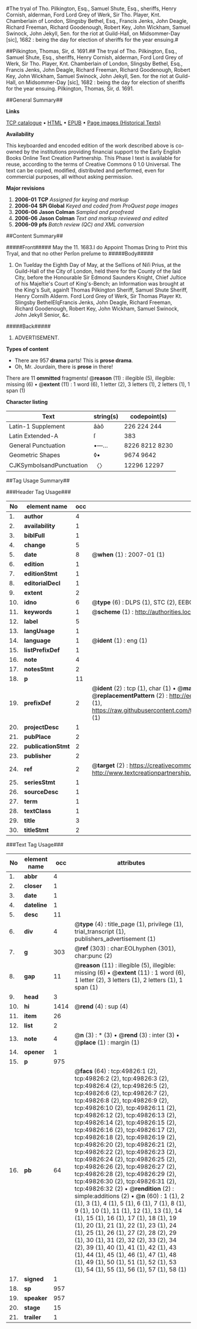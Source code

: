 #The tryal of Tho. Pilkington, Esq., Samuel Shute, Esq., sheriffs, Henry Cornish, alderman, Ford Lord Grey of Werk, Sir Tho. Player, Knt. Chamberlain of London, Slingsby Bethel, Esq., Francis Jenks, John Deagle, Richard Freeman, Richard Goodenough, Robert Key, John Wickham, Samuel Swinock, John Jekyll, Sen. for the riot at Guild-Hall, on Midsommer-Day [sic], 1682 : being the day for election of sheriffs for the year ensuing.#

##Pilkington, Thomas, Sir, d. 1691.##
The tryal of Tho. Pilkington, Esq., Samuel Shute, Esq., sheriffs, Henry Cornish, alderman, Ford Lord Grey of Werk, Sir Tho. Player, Knt. Chamberlain of London, Slingsby Bethel, Esq., Francis Jenks, John Deagle, Richard Freeman, Richard Goodenough, Robert Key, John Wickham, Samuel Swinock, John Jekyll, Sen. for the riot at Guild-Hall, on Midsommer-Day [sic], 1682 : being the day for election of sheriffs for the year ensuing.
Pilkington, Thomas, Sir, d. 1691.

##General Summary##

**Links**

[TCP catalogue](http://www.ota.ox.ac.uk/tcp/)  • 
[HTML](http://tei.it.ox.ac.uk/tcp/Texts-HTML/free/A63/A63202.html)  • 
[EPUB](http://tei.it.ox.ac.uk/tcp/Texts-EPUB/free/A63/A63202.epub) • 
[Page images (Historical Texts)](https://data.historicaltexts.jisc.ac.uk/view?pubId=eebo-11845380e&pageId=eebo-11845380e-49826-1)

**Availability**

This keyboarded and encoded edition of the
	       work described above is co-owned by the institutions
	       providing financial support to the Early English Books
	       Online Text Creation Partnership. This Phase I text is
	       available for reuse, according to the terms of Creative
	       Commons 0 1.0 Universal. The text can be copied,
	       modified, distributed and performed, even for
	       commercial purposes, all without asking permission.

**Major revisions**

1. __2006-01__ __TCP__ *Assigned for keying and markup*
1. __2006-04__ __SPi Global__ *Keyed and coded from ProQuest page images*
1. __2006-06__ __Jason Colman__ *Sampled and proofread*
1. __2006-06__ __Jason Colman__ *Text and markup reviewed and edited*
1. __2006-09__ __pfs__ *Batch review (QC) and XML conversion*

##Content Summary##

#####Front#####
May the 11. 1683.I do Appoint Thomas Dring to Print this Tryal, and that no other Perſon preſume to 
#####Body#####

1. On Tueſday the Eighth Day of May, at the Seſſions of Niſi Prius, at the Guild-Hall of the City of London, held there for the County of the ſaid City, before the Honourable Sir Edmond Saunders Knight, Chief Juſtice of his Majeſtie's Court of King's-Bench; an Information was brought at the King's Suit, againſt Thomas Pilkington Sheriff, Samuel Shute Sheriff, Henry Corniſh Alderm. Ford Lord Grey of Werk, Sir Thomas Player Kt. Slingsby BethelEſqFrancis Jenks, John Deagle, Richard Freeman, Richard Goodenough, Robert Key, John Wickham, Samuel Swinock, John Jekyll Senior, &c.

#####Back#####

1. ADVERTISEMENT.

**Types of content**

  * There are 957 **drama** parts! This is **prose drama**.
  * Oh, Mr. Jourdain, there is **prose** in there!

There are 11 **ommitted** fragments! 
 @__reason__ (11) : illegible (5), illegible: missing (6)  •  @__extent__ (11) : 1 word (6), 1 letter (2), 3 letters (1), 2 letters (1), 1 span (1)

**Character listing**


|Text|string(s)|codepoint(s)|
|---|---|---|
|Latin-1 Supplement|âàô|226 224 244|
|Latin Extended-A|ſ|383|
|General Punctuation|•—…|8226 8212 8230|
|Geometric Shapes|◊▪|9674 9642|
|CJKSymbolsandPunctuation|〈〉|12296 12297|

##Tag Usage Summary##

###Header Tag Usage###

|No|element name|occ|attributes|
|---|---|---|---|
|1.|__author__|4||
|2.|__availability__|1||
|3.|__biblFull__|1||
|4.|__change__|5||
|5.|__date__|8| @__when__ (1) : 2007-01 (1)|
|6.|__edition__|1||
|7.|__editionStmt__|1||
|8.|__editorialDecl__|1||
|9.|__extent__|2||
|10.|__idno__|6| @__type__ (6) : DLPS (1), STC (2), EEBO-CITATION (1), OCLC (1), VID (1)|
|11.|__keywords__|1| @__scheme__ (1) : http://authorities.loc.gov/ (1)|
|12.|__label__|5||
|13.|__langUsage__|1||
|14.|__language__|1| @__ident__ (1) : eng (1)|
|15.|__listPrefixDef__|1||
|16.|__note__|4||
|17.|__notesStmt__|2||
|18.|__p__|11||
|19.|__prefixDef__|2| @__ident__ (2) : tcp (1), char (1)  •  @__matchPattern__ (2) : ([0-9\-]+):([0-9IVX]+) (1), (.+) (1)  •  @__replacementPattern__ (2) : http://eebo.chadwyck.com/downloadtiff?vid=$1&page=$2 (1), https://raw.githubusercontent.com/textcreationpartnership/Texts/master/tcpchars.xml#$1 (1)|
|20.|__projectDesc__|1||
|21.|__pubPlace__|2||
|22.|__publicationStmt__|2||
|23.|__publisher__|2||
|24.|__ref__|2| @__target__ (2) : https://creativecommons.org/publicdomain/zero/1.0/ (1), http://www.textcreationpartnership.org/docs/. (1)|
|25.|__seriesStmt__|1||
|26.|__sourceDesc__|1||
|27.|__term__|1||
|28.|__textClass__|1||
|29.|__title__|3||
|30.|__titleStmt__|2||


###Text Tag Usage###

|No|element name|occ|attributes|
|---|---|---|---|
|1.|__abbr__|4||
|2.|__closer__|1||
|3.|__date__|1||
|4.|__dateline__|1||
|5.|__desc__|11||
|6.|__div__|4| @__type__ (4) : title_page (1), privilege (1), trial_transcript (1), publishers_advertisement (1)|
|7.|__g__|303| @__ref__ (303) : char:EOLhyphen (301), char:punc (2)|
|8.|__gap__|11| @__reason__ (11) : illegible (5), illegible: missing (6)  •  @__extent__ (11) : 1 word (6), 1 letter (2), 3 letters (1), 2 letters (1), 1 span (1)|
|9.|__head__|3||
|10.|__hi__|1414| @__rend__ (4) : sup (4)|
|11.|__item__|26||
|12.|__list__|2||
|13.|__note__|4| @__n__ (3) : * (3)  •  @__rend__ (3) : inter (3)  •  @__place__ (1) : margin (1)|
|14.|__opener__|1||
|15.|__p__|975||
|16.|__pb__|64| @__facs__ (64) : tcp:49826:1 (2), tcp:49826:2 (2), tcp:49826:3 (2), tcp:49826:4 (2), tcp:49826:5 (2), tcp:49826:6 (2), tcp:49826:7 (2), tcp:49826:8 (2), tcp:49826:9 (2), tcp:49826:10 (2), tcp:49826:11 (2), tcp:49826:12 (2), tcp:49826:13 (2), tcp:49826:14 (2), tcp:49826:15 (2), tcp:49826:16 (2), tcp:49826:17 (2), tcp:49826:18 (2), tcp:49826:19 (2), tcp:49826:20 (2), tcp:49826:21 (2), tcp:49826:22 (2), tcp:49826:23 (2), tcp:49826:24 (2), tcp:49826:25 (2), tcp:49826:26 (2), tcp:49826:27 (2), tcp:49826:28 (2), tcp:49826:29 (2), tcp:49826:30 (2), tcp:49826:31 (2), tcp:49826:32 (2)  •  @__rendition__ (2) : simple:additions (2)  •  @__n__ (60) : 1 (1), 2 (1), 3 (1), 4 (1), 5 (1), 6 (1), 7 (1), 8 (1), 9 (1), 10 (1), 11 (1), 12 (1), 13 (1), 14 (1), 15 (1), 16 (1), 17 (1), 18 (1), 19 (1), 20 (1), 21 (1), 22 (1), 23 (1), 24 (1), 25 (1), 26 (1), 27 (2), 28 (2), 29 (1), 30 (1), 31 (2), 32 (2), 33 (2), 34 (2), 39 (1), 40 (1), 41 (1), 42 (1), 43 (1), 44 (1), 45 (1), 46 (1), 47 (1), 48 (1), 49 (1), 50 (1), 51 (1), 52 (1), 53 (1), 54 (1), 55 (1), 56 (1), 57 (1), 58 (1)|
|17.|__signed__|1||
|18.|__sp__|957||
|19.|__speaker__|957||
|20.|__stage__|15||
|21.|__trailer__|1||
